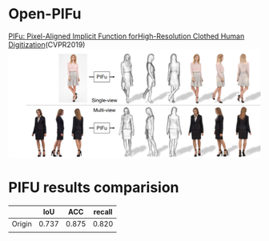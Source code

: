 # Open-PIFu
[PIFu: Pixel-Aligned Implicit Function forHigh-Resolution Clothed Human Digitization](https://openaccess.thecvf.com/content_ICCV_2019/papers/Saito_PIFu_Pixel-Aligned_Implicit_Function_for_High-Resolution_Clothed_Human_Digitization_ICCV_2019_paper.pdf)(CVPR2019) 
![](show_image/pipeline.png)





# PIFU results comparision

|        | IoU   | ACC   | recall |
| ------ | ----- | ----- | ------ |
| Origin | 0.737 | 0.875 | 0.820  |
|        |       |       |        |



